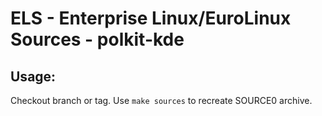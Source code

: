 # ELS - Enterprise Linux/EuroLinux Sources - polkit-kde
 
## Usage:
  Checkout branch or tag. Use `make sources` to recreate  SOURCE0 archive.
